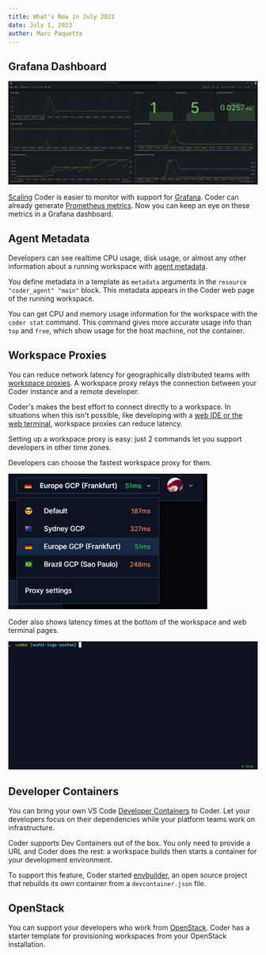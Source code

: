 ```yaml
---
title: What's New in July 2023
date: July 1, 2023
author: Marc Paquette
---
```


## Grafana Dashboard

![Grafana dashboard](./static/grafana-dashboard.png)

[Scaling](https://coder.com/docs/v2/latest/admin/scale) Coder is easier to monitor with support for [Grafana](https://grafana.com/). Coder can already generate [Prometheus metrics](https://coder.com/docs/v2/latest/admin/prometheus). Now you can keep an eye on these metrics in a Grafana dashboard.


## Agent Metadata

Developers can see realtime CPU usage, disk usage, or almost any other information about a running workspace with [agent metadata](https://coder.com/docs/v2/latest/templates/agent-metadata).

You define metadata in a template as `metadata` arguments in the `resource "coder_agent" "main"` block. This metadata appears in the Coder web page of the running workspace.

You can get CPU and memory usage information for the workspace with the `coder stat` command. This command gives more accurate usage info than `top` and `free`, which show usage for the host machine, not the container.

## Workspace Proxies

You can reduce network latency for geographically distributed teams with [workspace proxies](https://coder.com/docs/v2/latest/admin/workspace-proxies). A workspace proxy relays the connection between your Coder instance and a remote developer.

Coder's makes the best effort to connect directly to a workspace. In situations when this isn't possible, like developing with a [web IDE or the web terminal](https://coder.com/docs/v2/latest/ides/web-ides), workspace proxies can reduce latency.

Setting up a workspace proxy is easy: just 2 commands let you support developers in other time zones.

Developers can choose the fastest workspace proxy for them.

![Choosing a workspace proxy](.\static\workspace-proxies.png)

Coder also shows latency times at the bottom of the workspace and web terminal pages.

![Latency in the web terminal](./static/web-terminal-latency.png)


## Developer Containers

You can bring your own VS Code [Developer Containers](https://containers.dev/) to Coder. Let your developers focus on their dependencies while your platform teams work on infrastructure.

Coder supports Dev Containers out of the box. You only need to provide a URL and Coder does the rest: a workspace builds then starts a container for your development environment.

To support this feature, Coder started [envbuilder](https://github.com/coder/envbuilder), an open source project that rebuilds its own container from a `devcontainer.json` file.

## OpenStack

You can support your developers who work from [OpenStack](https://www.openstack.org/). Coder has a starter template for provisioning workspaces from your OpenStack installation.
